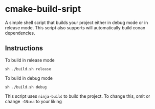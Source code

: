# cmake-build-sript
A simple shell script that builds your project either in debug mode or in release mode. This script also supports will automatically build conan dependencies.

## Instructions

To build in release mode

```
sh ./build.sh release
```

To build in debug  mode

```
sh ./build.sh debug
```

This script uses `ninja-build` to build the project. To change this, omit or change `-GNina` to your liking
